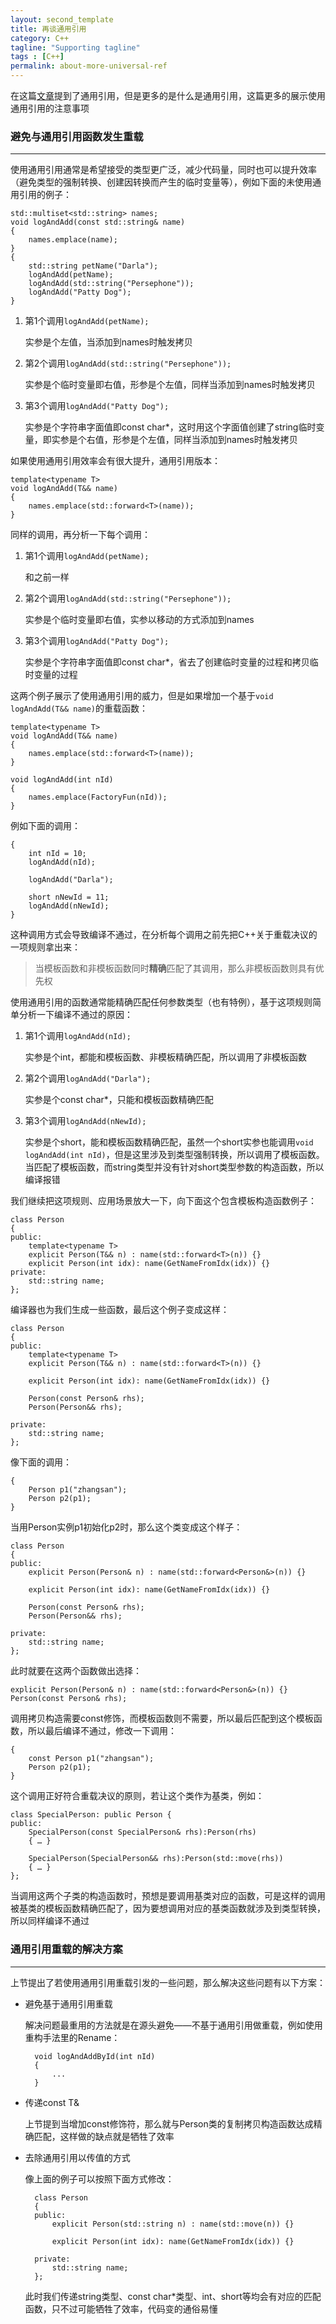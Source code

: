 ```yaml
---
layout: second_template
title: 再谈通用引用
category: C++
tagline: "Supporting tagline"
tags : [C++]
permalink: about-more-universal-ref
---
```


[universal_right_ref]:/universal_right_ref

在这篇[文章][universal_right_ref]提到了通用引用，但是更多的是什么是通用引用，这篇更多的展示使用通用引用的注意事项

### 避免与通用引用函数发生重载
--------------------------------------------------

使用通用引用通常是希望接受的类型更广泛，减少代码量，同时也可以提升效率（避免类型的强制转换、创建因转换而产生的临时变量等），例如下面的未使用通用引用的例子：

	std::multiset<std::string> names; 
	void logAndAdd(const std::string& name)
	{
		names.emplace(name);
	} 
	{
		std::string petName("Darla");
		logAndAdd(petName);
		logAndAdd(std::string("Persephone"));
		logAndAdd("Patty Dog"); 
	}
	
1. 第1个调用`logAndAdd(petName);`
	
	实参是个左值，当添加到names时触发拷贝

2. 第2个调用`logAndAdd(std::string("Persephone"));`
	
	实参是个临时变量即右值，形参是个左值，同样当添加到names时触发拷贝
	
3. 第3个调用`logAndAdd("Patty Dog"); `

	实参是个字符串字面值即const char*，这时用这个字面值创建了string临时变量，即实参是个右值，形参是个左值，同样当添加到names时触发拷贝
	
如果使用通用引用效率会有很大提升，通用引用版本：

	template<typename T>
	void logAndAdd(T&& name)
	{
		names.emplace(std::forward<T>(name));
	}
	
同样的调用，再分析一下每个调用：

1. 第1个调用`logAndAdd(petName);`
	
	和之前一样

2. 第2个调用`logAndAdd(std::string("Persephone"));`
	
	实参是个临时变量即右值，实参以移动的方式添加到names
	
3. 第3个调用`logAndAdd("Patty Dog"); `

	实参是个字符串字面值即const char*，省去了创建临时变量的过程和拷贝临时变量的过程
	
这两个例子展示了使用通用引用的威力，但是如果增加一个基于`void logAndAdd(T&& name)`的重载函数：

	template<typename T>
	void logAndAdd(T&& name)
	{
		names.emplace(std::forward<T>(name));
	}
	
	void logAndAdd(int nId)
	{
		names.emplace(FactoryFun(nId));
	}
	
例如下面的调用：

	{
		int nId = 10;
		logAndAdd(nId);
		
		logAndAdd("Darla");
		
		short nNewId = 11;
		logAndAdd(nNewId);
	}
	
这种调用方式会导致编译不通过，在分析每个调用之前先把C++关于重载决议的一项规则拿出来：

> 当模板函数和非模板函数同时**精确**匹配了其调用，那么非模板函数则具有优先权

使用通用引用的函数通常能精确匹配任何参数类型（也有特例），基于这项规则简单分析一下编译不通过的原因：

1. 第1个调用`logAndAdd(nId);`
	
	实参是个int，都能和模板函数、非模板精确匹配，所以调用了非模板函数
	
2. 第2个调用`logAndAdd("Darla");`
	
	实参是个const char*，只能和模板函数精确匹配
	
3. 第3个调用`logAndAdd(nNewId);`
	
	实参是个short，能和模板函数精确匹配，虽然一个short实参也能调用`void logAndAdd(int nId)`，但是这里涉及到类型强制转换，所以调用了模板函数。
	当匹配了模板函数，而string类型并没有针对short类型参数的构造函数，所以编译报错
	
我们继续把这项规则、应用场景放大一下，向下面这个包含模板构造函数例子：

	class Person 
	{
	public:
		template<typename T>
		explicit Person(T&& n) : name(std::forward<T>(n)) {}
		explicit Person(int idx): name(GetNameFromIdx(idx)) {}
	private:
		std::string name;
	};
	
编译器也为我们生成一些函数，最后这个例子变成这样：

	class Person
	{
	public:
		template<typename T>
		explicit Person(T&& n) : name(std::forward<T>(n)) {}
		
		explicit Person(int idx): name(GetNameFromIdx(idx)) {}
		
		Person(const Person& rhs); 
		Person(Person&& rhs); 
		
	private:
		std::string name;
	};

像下面的调用：
	
	{
		Person p1("zhangsan");
		Person p2(p1);
	}
	
当用Person实例p1初始化p2时，那么这个类变成这个样子：
	
	class Person
	{
	public:
		explicit Person(Person& n) : name(std::forward<Person&>(n)) {}
		
		explicit Person(int idx): name(GetNameFromIdx(idx)) {}
		
		Person(const Person& rhs); 
		Person(Person&& rhs); 
		
	private:
		std::string name;
	};
	
此时就要在这两个函数做出选择：
	
	explicit Person(Person& n) : name(std::forward<Person&>(n)) {}
	Person(const Person& rhs);
	 
调用拷贝构造需要const修饰，而模板函数则不需要，所以最后匹配到这个模板函数，所以最后编译不通过，修改一下调用：
	
	{
		const Person p1("zhangsan");
		Person p2(p1);
	}

这个调用正好符合重载决议的原则，若让这个类作为基类，例如：

	class SpecialPerson: public Person {
	public:
		SpecialPerson(const SpecialPerson& rhs):Person(rhs)
		{ … }
		
		SpecialPerson(SpecialPerson&& rhs):Person(std::move(rhs))
		{ … }
	};
	
当调用这两个子类的构造函数时，预想是要调用基类对应的函数，可是这样的调用被基类的模板函数精确匹配了，因为要想调用对应的基类函数就涉及到类型转换，所以同样编译不通过

### 通用引用重载的解决方案
--------------------------------------------------

上节提出了若使用通用引用重载引发的一些问题，那么解决这些问题有以下方案：

* 避免基于通用引用重载
	
	解决问题最重用的方法就是在源头避免——不基于通用引用做重载，例如使用重构手法里的Rename：
	
		void logAndAddById(int nId)
		{
			...
		}
		
* 传递const T&

	上节提到当增加const修饰符，那么就与Person类的复制拷贝构造函数达成精确匹配，这样做的缺点就是牺牲了效率
	
* 去除通用引用以传值的方式
	
	像上面的例子可以按照下面方式修改：
		
		class Person
		{
		public:
			explicit Person(std::string n) : name(std::move(n)) {}
			
			explicit Person(int idx): name(GetNameFromIdx(idx)) {}
			
		private:
			std::string name;
		};
		
	此时我们传递string类型、const char*类型、int、short等均会有对应的匹配函数，只不过可能牺牲了效率，代码变的通俗易懂